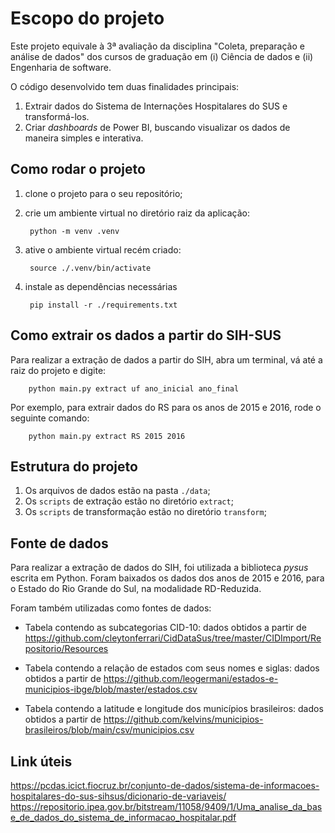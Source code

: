 # Escopo do projeto
Este projeto equivale à 3ª avaliação da disciplina "Coleta, preparação e análise de dados" dos cursos de graduação em (i) Ciência de dados e (ii) Engenharia de software.

O código desenvolvido tem duas finalidades principais:
1. Extrair dados do Sistema de Internações Hospitalares do SUS e transformá-los.
2. Criar _dashboards_ de Power BI, buscando visualizar os dados de maneira simples e interativa.



## Como rodar o projeto
1. clone o projeto para o seu repositório;
2. crie um ambiente virtual no diretório raiz da aplicação:

        python -m venv .venv

3. ative o ambiente virtual recém criado:

        source ./.venv/bin/activate

4. instale as dependências necessárias

        pip install -r ./requirements.txt

## Como extrair os dados a partir do SIH-SUS
Para realizar a extração de dados a partir do SIH, abra um terminal, vá até a raiz do projeto e digite:
                
        python main.py extract uf ano_inicial ano_final

Por exemplo, para extrair dados do RS para os anos de 2015 e 2016, rode o seguinte comando:

        python main.py extract RS 2015 2016

## Estrutura do projeto
1. Os arquivos de dados estão na pasta `./data`;
2. Os `scripts` de extração estão no diretório `extract`;
3. Os `scripts` de transformação estão no diretório `transform`;

## Fonte de dados
Para realizar a extração de dados do SIH, foi utilizada a biblioteca _pysus_ escrita em Python. Foram baixados os dados dos anos de 2015 e 2016, para o Estado do Rio Grande do Sul, na modalidade RD-Reduzida. 

Foram também utilizadas como fontes de dados: 

 - Tabela contendo as subcategorias CID-10: dados obtidos a partir de 
        https://github.com/cleytonferrari/CidDataSus/tree/master/CIDImport/Repositorio/Resources 

 

 - Tabela contendo a relação de estados com seus nomes e siglas: dados obtidos a partir de 
        https://github.com/leogermani/estados-e-municipios-ibge/blob/master/estados.csv  

 - Tabela contendo a latitude e longitude dos municípios brasileiros: dados obtidos a partir de
        https://github.com/kelvins/municipios-brasileiros/blob/main/csv/municipios.csv


## Link úteis
https://pcdas.icict.fiocruz.br/conjunto-de-dados/sistema-de-informacoes-hospitalares-do-sus-sihsus/dicionario-de-variaveis/
https://repositorio.ipea.gov.br/bitstream/11058/9409/1/Uma_analise_da_base_de_dados_do_sistema_de_informacao_hospitalar.pdf


